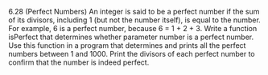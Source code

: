 6.28 (Perfect Numbers) An integer is said to be a perfect number if the sum of its divisors, 
including 1 (but not the number itself), is equal to the number. For example, 6 is a perfect number, 
because 6 = 1 + 2 + 3. Write a function isPerfect that determines whether parameter number is a
perfect number. Use this function in a program that determines and prints all the perfect numbers
between 1 and 1000. Print the divisors of each perfect number to confirm that the number is indeed
perfect.
